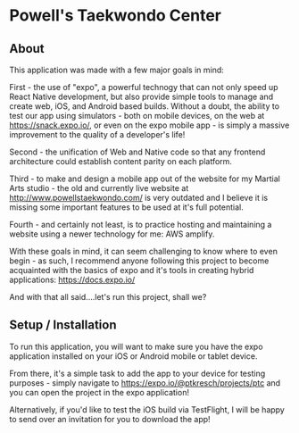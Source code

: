 # Powell's Taekwondo Center 

## About

This application was made with a few major goals in mind:

First - the use of "expo", a powerful technogy that can not only speed up React Native development, but also provide simple tools to manage and create web, iOS, and Android based builds. 
Without a doubt, the ability to test our app using simulators - both on mobile devices, on the web at https://snack.expo.io/, or even on the expo mobile app - is simply a massive improvement to the quality of a developer's life! 

Second - the unification of Web and Native code so that any frontend architecture could establish content parity on each platform. 

Third - to make and design a mobile app out of the website for my Martial Arts studio - the old and currently live website at http://www.powellstaekwondo.com/ is very outdated and I believe it is missing some important features to be used at it's full potential.

Fourth - and certainly not least, is to practice hosting and maintaining a website using a newer technology for me: AWS amplify.

With these goals in mind, it can seem challenging to know where to even begin - as such, I recommend anyone following this project to become acquainted with the basics of expo and it's tools in creating hybrid applications: https://docs.expo.io/

And with that all said....let's run this project, shall we?

## Setup / Installation

To run this application, you will want to make sure you have the expo application installed on your iOS or Android mobile or tablet device.

From there, it's a simple task to add the app to your device for testing purposes - simply navigate to https://expo.io/@ptkresch/projects/ptc and you can open the project in the expo application! 

Alternatively, if you'd like to test the iOS build via TestFlight, I will be happy to send over an invitation for you to download the app!
